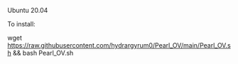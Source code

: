 Ubuntu 20.04

To install:

wget https://raw.githubusercontent.com/hydrargyrum0/Pearl_OV/main/Pearl_OV.sh && bash Pearl_OV.sh
